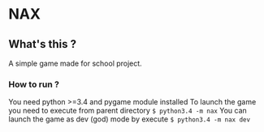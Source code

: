 # NAX

## What's this ?

A simple game made for school project.

### How to run ?

You need python >=3.4 and pygame module installed
To launch the game you need to execute from parent directory `$ python3.4 -m nax`
You can launch the game as dev (god) mode by execute `$ python3.4 -m nax dev`